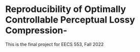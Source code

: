 # Reproducibility of Optimally Controllable Perceptual Lossy Compression-
This is the final project for EECS 553, Fall 2022
